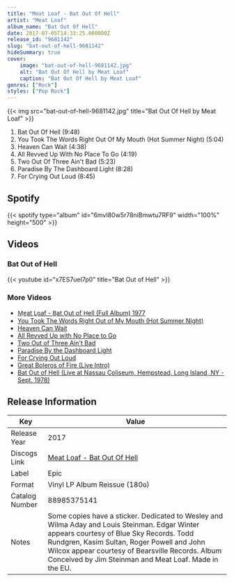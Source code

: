 ```yaml
---
title: "Meat Loaf - Bat Out Of Hell"
artist: "Meat Loaf"
album_name: "Bat Out Of Hell"
date: 2017-07-05T14:33:25.000000Z
release_id: "9681142"
slug: "bat-out-of-hell-9681142"
hideSummary: true
cover:
    image: "bat-out-of-hell-9681142.jpg"
    alt: "Bat Out Of Hell by Meat Loaf"
    caption: "Bat Out Of Hell by Meat Loaf"
genres: ["Rock"]
styles: ["Pop Rock"]
---
```


{{< img src="bat-out-of-hell-9681142.jpg" title="Bat Out Of Hell by Meat Loaf" >}}

<!-- section break -->

1. Bat Out Of Hell (9:48)
2. You Took The Words Right Out Of My Mouth (Hot Summer Night) (5:04)
3. Heaven Can Wait (4:38)
4. All Revved Up With No Place To Go (4:19)
5. Two Out Of Three Ain't Bad (5:23)
6. Paradise By The Dashboard Light (8:28)
7. For Crying Out Loud (8:45)

<!-- section break -->


## Spotify
{{< spotify type="album" id="6mvI80w5r78niBmwtu7RF9" width="100%" height="500" >}}



## Videos
### Bat Out of Hell
{{< youtube id="x7ES7ueI7p0" title="Bat Out of Hell" >}}<br>

### More Videos

- [M̲e̲at L̲oaf - B̲at O̲ut of H̲ell (Full Album) 1977](https://www.youtube.com/watch?v=BsQHVWBeTUU)
- [You Took The Words Right Out of My Mouth (Hot Summer Night)](https://www.youtube.com/watch?v=HRZTRTPiIT4)
- [Heaven Can Wait](https://www.youtube.com/watch?v=VJKm0KxQ2L4)
- [All Revved Up with No Place to Go](https://www.youtube.com/watch?v=eWVmRvq50kQ)
- [Two Out of Three Ain't Bad](https://www.youtube.com/watch?v=HVvXWUAKtus)
- [Paradise By the Dashboard Light](https://www.youtube.com/watch?v=a136H5K3OKw)
- [For Crying Out Loud](https://www.youtube.com/watch?v=8KyHDNQkBSA)
- [Great Boleros of Fire (Live Intro)](https://www.youtube.com/watch?v=6YBGsJtXtys)
- [Bat Out of Hell (Live at Nassau Coliseum, Hempstead, Long Island, NY - Sept. 1978)](https://www.youtube.com/watch?v=hkgXS5sotAM)


## Release Information
|  Key           | Value                                                |
| ---------------| ---------------------------------------------------- |
| Release Year   | 2017                                   |
| Discogs Link   | [Meat Loaf - Bat Out Of Hell](https://www.discogs.com/release/9681142-Meat-Loaf-Bat-Out-Of-Hell) |
| Label          | Epic |
| Format         | Vinyl LP Album Reissue (180ɢ) |
| Catalog Number | 88985375141 |
| Notes | Some copies have a sticker.   Dedicated to Wesley and Wilma Aday and Louis Steinman.  Edgar Winter appears courtesy of Blue Sky Records.  Todd Rundgren, Kasim Sultan, Roger Powell and John Wilcox appear courtesy of Bearsville Records.  Album Conceived by Jim Steinman and Meat Loaf.   Made in the EU.  |